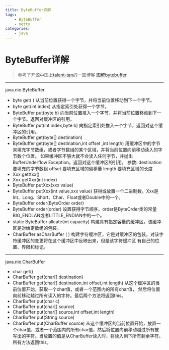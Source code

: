 ```yaml
---
title: ByteBuffer详解
tags: 
    - ByteBuffer
    - netty
categories: 
    - java
---
```



# ByteBuffer详解
> 参考了开源中国上[talent-tan](https://my.oschina.net/talenttan/home)的一篇博客 [图解bytebuffer](https://my.oschina.net/talenttan/blog/889887)

- - - - -
java.nio.ByteBuffer
- byte get( )
    从当前位置获得一个字节，并将当前位置移动到下一个字节。
- byte get(int index)
    从指定索引处获得一个字节。
- ByteBuffer put(byte b)
    向当前位置推入一个字节，并将当前位置移动到下一个字节。返回对缓冲区的引用。
- ByteBuffer put(int index,byte b)
    向指定索引处推入一个字节，返回对这个缓冲区的引用。
- ByteBuffer get(byte[] destination)
- ByteBuffer get(byte[] destination,int offset ,int length)
     用缓冲区中的字节来填充字节数组，或者字节数组的某个区域，并将当前位置向前移动读入的字节数个位置。
    如果缓冲区不够大就不会读入任何字节，并抛出BufferUnderflow Exception。返回对这个缓冲区的引用。
    参数: destination     要填充的字节数组
                 offset              要填充区域的偏移量
                  length              要填充区域的长度
- Xxx getXxx()
- Xxx getXxx(int index)
- ByteBuffer putXxx(xxx value)
- ByteBuffer putXxx(int value,xxx value)
    获得或放置一个二进制数。Xxx是Int、Long、Short、Char、Float或者Double中的一个。
- ByteBuffer order(ByteOrder order)
- ByteBuffer order(order)
    设置获得字节顺序，order是ByteOrder类的常量BIG_ENDLAN或者LITTLE_ENDIAN中的一个。
- static ByteBuffer allcate(int capacity)
   构建具有指定容量的缓冲区，该缓冲区是对给定数组的包装。
- CharBuffer asCharBuffer ( )
    构建字符缓冲区，它是对缓冲区的包装。对该字符缓冲区的变更将在这个缓冲区中反映出来，但是该字符缓冲区
    有自己的位置、界限和标记。
- - - - -
java.nio.CharBuffer
- char get()
- CharBuffer get(char[] destination)
- CharBuffer get(char[] destination,int offset,int length)
    从这个缓冲区的当前位置开始，获取一个char值，或者一个范围内的所有char值，
    然后将位置向前移动越过所有读入的字符。最后两个方法将返回this。
- CharBuffer put(char c)
- CharBuffer put(char[] source)
- CharBuffer put(char[] source,int offset,int length)
- CharBuffer put(String source)
- CharBuffer put(CharBuffer source)
从这个缓冲区的当前位置开始，放置一个char值，或者一个范围内的所有char值，然后将位置向前移动越过所有被
写出的字符。当放置的值是从CharBuffer读入时，将读入剩下所有剩余字符。所有方法返回this。
